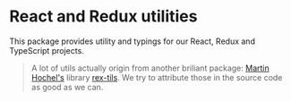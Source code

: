 # React and Redux utilities

This package provides utility and typings for our React, Redux and TypeScript projects.

> A lot of utils actually origin from another briliant package: [Martin Hochel's](https://github.com/Hotell) library [rex-tils](https://github.com/Hotell/rex-tils). We try to attribute those in the source code as good as we can.
